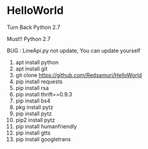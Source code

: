 # HelloWorld
Turn Back Python 2.7

Must!! Python 2.7


BUG : LineApi.py not update, You can update yourself

1.  apt install python
2.  apt install git
3.  git clone https://github.com/Redsamuri/HelloWorld
4.  pip install requests
5.  pip install rsa
6.  pip install thrift==0.9.3
7.  pip install bs4
8.  pkg install pytz
9.  pip install pytz
10. pip2 install pytz
11.  pip install humanfriendly
12. pip install gtts
13. pip install googletrans
